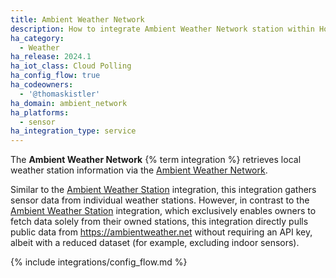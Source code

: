 ```yaml
---
title: Ambient Weather Network
description: How to integrate Ambient Weather Network station within Home Assistant.
ha_category:
  - Weather
ha_release: 2024.1
ha_iot_class: Cloud Polling
ha_config_flow: true
ha_codeowners:
  - '@thomaskistler'
ha_domain: ambient_network
ha_platforms:
  - sensor
ha_integration_type: service
---
```


The **Ambient Weather Network** {% term integration %} retrieves local weather station information
via the [Ambient Weather Network](https://ambientweather.net).

Similar to the [Ambient Weather Station](https://www.home-assistant.io/integrations/ambient_station/)
integration, this integration gathers sensor data from individual weather stations.
However, in contrast to the [Ambient Weather Station](https://www.home-assistant.io/integrations/ambient_station/)
integration, which exclusively enables owners to fetch data solely from their owned stations, this
integration directly pulls public data from <https://ambientweather.net> without requiring an API key,
albeit with a reduced dataset (for example, excluding indoor sensors).

{% include integrations/config_flow.md %}
